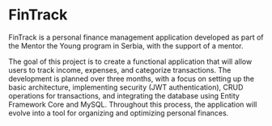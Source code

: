 # FinTrack
FinTrack is a personal finance management application developed as part of the Mentor the Young program in Serbia, with the support of a mentor.

The goal of this project is to create a functional application that will allow users to track income, expenses, and categorize transactions. The development is planned over three months, with a focus on setting up the basic architecture, implementing security (JWT authentication), CRUD operations for transactions, and integrating the database using Entity Framework Core and MySQL. Throughout this process, the application will evolve into a tool for organizing and optimizing personal finances.
